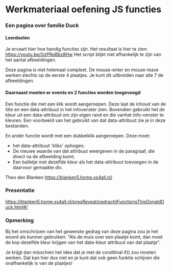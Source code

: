 # Werkmateriaal oefening JS functies

### Een pagina over familie Duck

#### Leerdoelen

Je ervaart hier hoe handig functies zijn.
Het resultaat is hier te zien: <https://youtu.be/GzPRpBbz8Hw>
Het script blijkt niet afhankelijk te zijn van het aantal afbeeldingen.

Deze pagina is niet helemaal compleet.
De mouse-enter en mouse-leave werken slechts op de eerste 4 plaatjes.
Je kunt dit uitbreiden naar alle 7 de afbeeldingen.

#### Daarnaast moeten er events en 2 functies worden toegevoegd

Een functie die met een klik wordt aangeroepen.
Deze laat de inhoud van de title en een data-attribuut in het infovenster zien.
Bovendien gebruikt het de kleur uit een data-attribuut om zijn eigen rand en die vanhet info-venster te kleuren.
Een voorbeeld van het gebruikt van dat data-attribuut zie je in deze bestanden.

En ander functie wordt met een dubbelklik aangeroepen.
Deze moet:

-   het data-attribuut 'kliks' ophogen;
-   De nieuwe waarde van dat attribuut weergeven in de paragraaf, die direct na de afbeelding komt;
-   Een balletje met dezelfde kleur als het data-attribuut toevoegen in de daarvoor gemaakte div.

Theo den Blanken
<https://blanken5.home.xs4all.nl/>

### Presentatie

<https://blanken5.home.xs4all.nl/presReveal/opdrachtFunctionsThisDonaldDuck.html#/>

### Opmerking

Bij het omschrijven van het gewenste gedrag van deze pagina zou je het woord als kunnen gebruiken: "Als de muis over een plaatje komt, dan moet de kop dezelfde kleur krijgen van het data-kleur attribuut van dat plaatje".

Je krijgt dan misschien het idee dat je met de conditinal if() zou moeten werken. Dat kan hier dus niet en je kunt dat ook geen funktie schijven die onafhankelijk is van de plaatjes!
